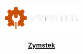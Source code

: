 <p align="center">
  <a href="https://avogeek.netlify.app">
    <img alt="Avogeek" src="./img/zt-removebg-preview.png" width="250" />
    <h2 align="center">Zymstek</h2>
  </a>
</p> 
